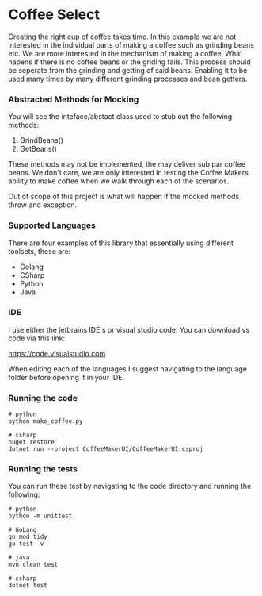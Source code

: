 # Coffee Select 

Creating the right cup of coffee takes time.  In this example we are not interested in the individual parts of making a 
coffee such as grinding beans etc.   We are more interested in the mechanism of making a coffee.  What hapens if there
is no coffee beans or the griding fails.  This process should be seperate from the grinding and getting of said beans. 
Enabling it to be used many times by many different grinding processes and bean getters.

### Abstracted Methods for Mocking
You will see the inteface/abstact class used to stub out the following methods:

1. GrindBeans()
2. GetBeans()

These methods may not be implemented, the may deliver sub par coffee beans.  We don't care, we are only interested in
testing the Coffee Makers ability to make coffee when we walk through each of the scenarios.

Out of scope of this project is what will happen if the mocked methods throw and exception.
### Supported Languages 
There are four examples of this library that essentially using different toolsets, these are:
* Golang 
* CSharp
* Python
* Java

### IDE

I use either the jetbrains IDE's or visual studio code.  You can download vs code via this link:

https://code.visualstudio.com

When editing each of the languages I suggest navigating to the language folder before opening it in your IDE.

### Running the code 
```
# python
python make_coffee.py

# csharp
nuget restore
dotnet run --project CoffeeMakerUI/CoffeeMakerUI.csproj

```

### Running the tests
You can run these test by navigating to the code directory and running the following:
```
# python
python -m unittest

# GoLang
go mod tidy
go test -v

# java 
mvn clean test

# csharp
dotnet test 
```
